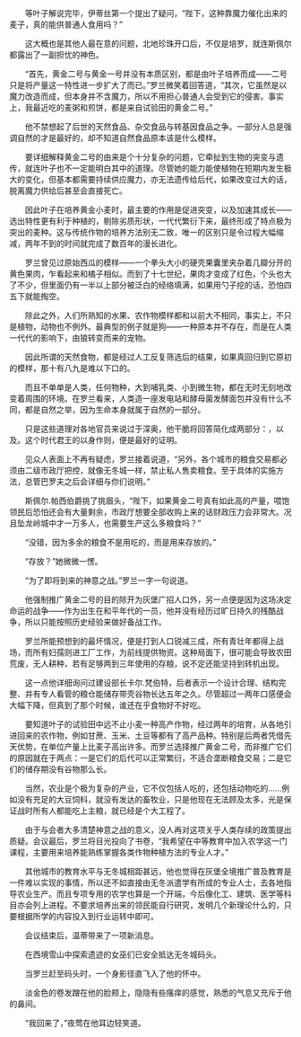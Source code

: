 　　等叶子解说完毕，伊蒂丝第一个提出了疑问，“陛下，这种靠魔力催化出来的麦子，真的能供普通人食用吗？”

　　这大概也是其他人最在意的问题，北地珍珠开口后，不仅是培罗，就连斯佩尔都露出了一副担忧的神色。

　　“首先，黄金二号与黄金一号并没有本质区别，都是由叶子培养而成——二号只是将产量这一特性进一步扩大了而已。”罗兰微笑着回答道，“其次，它虽然是以魔力改造而成，但本身并不含魔力，所以不用担心普通人会受到它的侵害。事实上，我最近吃的麦粥和煎饼，都是来自试验田的黄金二号。”

　　他不禁想起了后世的天然食品、杂交食品与转基因食品之争。一部分人总是强调自然的才是最好的，却不知道自然食品原本该是什么模样。

　　要详细解释黄金二号的由来是个十分复杂的问题，它牵扯到生物的突变与遗传，就连叶子也不一定能明白其中的道理。尽管她的能力能使植物在短期内发生极大的变化，但基本都需要持续供应魔力，亦无法遗传给后代，如果改变过大的话，脱离魔力供给后甚至会直接死亡。

　　因此叶子在培养黄金小麦时，最主要的作用是促进突变，以及加速其成长——选出特性更有利于种植的，剔除劣质形状，一代代繁衍下来，最终形成了特点极为突出的麦种。这与传统作物的培养方法别无二致，唯一的区别只是令过程大幅缩减，两年不到的时间就完成了数百年的漫长进化。

　　罗兰曾见过原始西瓜的模样——一个拳头大小的硬壳果囊里夹杂着几瓣分开的黄色果肉，乍看起来和橘子相似。而到了十七世纪，果肉才变成了红色，个头也大了不少，但里面仍有一半以上部分被泛白的经络填满，如果用勺子挖的话，恐怕四五下就能掏空。

　　除此之外，人们所熟知的水果、农作物模样都和以前大不相同，事实上，不只是植物，动物也不例外。最典型的例子就是狗——一种原本并不存在，而是在人类一代代的影响下，由狼转变而来的宠物。

　　因此所谓的天然食物，都是经过人工反复筛选后的结果，如果真回归到它原初的模样，那十有八九是难以下口的。

　　而且不单单是人类，任何物种，大到哺乳类、小到微生物，都在无时无刻地改变着周围的环境。在罗兰看来，人类造一座发电站和酵母菌发酵面包并没有什么不同，都是自然之举，因为生命本身就属于自然的一部分。

　　只是这些道理对各地官员来说过于深奥，他干脆将回答简化成两部分：，以及。这个时代君王的以身作则，便是最好的证明。

　　见众人表面上不再有疑虑，罗兰接着说道，“另外，各个城市的粮食交易都必须由二级市政厅把控，就像无冬城一样，禁止私人售卖粮食。至于具体的实施方法，总管巴罗夫之后会详细与你们说明。”

　　斯佩尔.帕西伯爵挑了挑眉头，“陛下，如果黄金二号真有如此高的产量，喂饱领民后恐怕还会有大量剩余，市政厅想要全部收购上来的话财政压力会非常大。况且坠龙岭城中才一万多人，也需要生产这么多粮食吗？”

　　“没错，因为多余的粮食不是用吃的，而是用来存放的。”

　　“存放？”她微微一愣。

　　“为了即将到来的神意之战。”罗兰一字一句说道。

　　他强制推广黄金二号的目的除开为灰堡广招人口外，另一点便是因为这场决定命运的战争——作为出生在和平年代的一员，他并没有经历过旷日持久的残酷战争，所以只能按照历史经验来做好备战工作。

　　罗兰所能预想到的最坏情况，便是打到人口锐减三成，所有青壮年都得上战场，而所有妇孺则进工厂工作，为前线提供物资。这种局面下，很可能会导致农田荒废，无人耕种，若有足够两到三年使用的存粮，说不定还能坚持到转机出现。

　　这一点他详细询问过建设部长卡尔.梵伯特，后者表示一个设计合理、结构完整、并有专人看管的粮仓能储存带壳谷物长达五年之久。尽管超过一两年口感便会大幅下降，但真到了那个时候，谁还在乎食物好不好吃。

　　要知道叶子的试验田中远不止小麦一种高产作物，经过两年的培育，从各地引进回来的农作物，例如甘蔗、玉米、土豆等都有了高产品种。特别是后两者凭借先天优势，在单位产量上比麦子高出许多。而罗兰选择推广黄金二号，而非推广它们的原因就在于两点：一是它们的后代可以正常繁衍，不适合垄断粮食交易；二是它们的储存期没有谷物那么长。

　　当然，农业是个极为复杂的产业，它不仅包括人吃的，还包括动物吃的……例如没有充足的大豆饲料，就没有发达的畜牧业，只是他现在无法顾及太多，光是保证战时所有人都能吃上主粮，就已经是个大工程了。

　　由于与会者大多清楚神意之战的意义，没人再对这项关乎人类存续的政策提出质疑。会议最后，罗兰将目光投向了书卷，“我希望在中等教育中加入农学这一门课程，主要用来培养能熟练掌握各类作物种植方法的专业人才。”

　　其他城市的教育水平与无冬城相距甚远，他也觉得在灰堡全境推广普及教育是一件难以实现的事情，所以还不如直接由无冬派遣学有所成的专业人士，去各地指导农业生产。而且专项专用的农学也算是一个开端，今后像化工、建筑、医学等科目亦会列上进程。不要求培养出来的领民能自行研究，发明几个新理论什么的，只要根据所学的内容投入到行业运转中即可。

　　会议结束后，温蒂带来了一项新消息。

　　在西境雪山中探索遗迹的女巫们已安全抵达无冬城码头。

　　当罗兰赶至码头时，一个身影径直飞入了他的怀中。

　　淡金色的卷发蹭在他的脸颊上，隐隐有些瘙痒的感觉，熟悉的气息又充斥于他的鼻间。

　　“我回来了，”夜莺在他耳边轻笑道。
